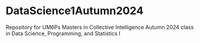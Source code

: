 # DataScience1Autumn2024
Repository for UM6Ps Masters in Collective Intelligence Autumn 2024 class in Data Science, Programming, and Statistics I
